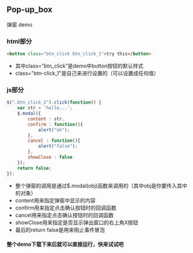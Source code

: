 ## Pop-up_box
弹窗 demo

### html部分
```html
<button class="btn_click btn_click_1">try this</button>
```
* 其中class="btn_click"是demo中button按钮的默认样式
* class="btn-click_1"是自己来进行设置的（可以设置成任何值）

### js部分
```js
$(".btn_click_2").click(function() {
	var str = 'hello...';
	$.modal({
		content : str,
		confirm : function(){
			alert("ok");
		},
		cancel : function(){
			alert("false");
		},
		showClose : false
	});
	return false;
});
```
* 整个弹窗的调用是通过$.modal(obj)函数来调用的（其中obj是你要传入其中的对象）
* content用来指定弹窗中显示的内容
* confirm用来指定点击确认按钮时的回调函数
* cancel用来指定点击确认按钮时的回调函数
* showClose用来指定是否显示弹出窗口的右上角X按钮
* 最后的return false是用来阻止事件冒泡


#### 整个demo下载下来后就可以直接运行，快来试试吧
